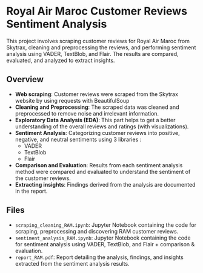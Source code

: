 # Royal Air Maroc Customer Reviews Sentiment Analysis

This project involves scraping customer reviews for Royal Air Maroc from Skytrax, cleaning and preprocessing the reviews, and performing sentiment analysis using VADER, TextBlob, and Flair. The results are compared, evaluated, and analyzed to extract insights.

## Overview

- **Web scraping**: Customer reviews were scraped from the Skytrax website by using requests with BeautifulSoup
- **Cleaning and Preprocessing**: The scraped data was cleaned and preprocessed to remove noise and irrelevant information.
- **Exploratory Data Analysis (EDA)**: This part helps to get a better understanding of the overall reviews and ratings (with visualizations).
- **Sentiment Analysis**: Categorizing customer reviews into positive, negative, and neutral sentiments using 3 libraries :
  - VADER
  - TextBlob
  - Flair
- **Comparison and Evaluation**: Results from each sentiment analysis method were compared and evaluated to understand the sentiment of the customer reviews.
- **Extracting insights**: Findings derived from the analysis are documented in the report.

## Files

- `scraping_cleaning_RAM.ipynb`: Jupyter Notebook containing the code for scraping, preprocessing and discovering RAM customer reviews.
- `sentiment_analysis_RAM.ipynb`: Jupyter Notebook containing the code for sentiment analysis using VADER, TextBlob, and Flair + comparison & evaluation.
- `report_RAM.pdf`: Report detailing the analysis, findings, and insights extracted from the sentiment analysis results.
